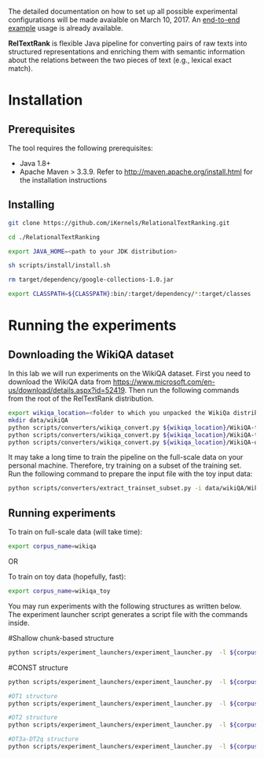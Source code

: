 The detailed documentation on how to set up all possible experimental configurations will be made avaialble on March 10, 2017. An [end-to-end example](#running-an-end-to-end-example) usage is already available.

**RelTextRank** is flexible Java pipeline for converting pairs of raw texts into structured representations and enriching them with semantic information about the relations between the two pieces of text (e.g., lexical exact match). 


# Installation

## Prerequisites
The tool requires the following prerequisites:
*	Java 1.8+
*	Apache Maven > 3.3.9. Refer to http://maven.apache.org/install.html for the installation instructions

## Installing
```bash
git clone https://github.com/iKernels/RelationalTextRanking.git

cd ./RelationalTextRanking

export JAVA_HOME=<path to your JDK distribution>

sh scripts/install/install.sh 

rm target/dependency/google-collections-1.0.jar 

export CLASSPATH=${CLASSPATH}:bin/:target/dependency/*:target/classes

```

# Running the experiments

## Downloading the WikiQA dataset
In this lab we will run experiments on the WikiQA dataset.
First you need to download the WikiQA data from https://www.microsoft.com/en-us/download/details.aspx?id=52419. 
Then run the following commands from the root of the RelTextRank distribution.

```bash
export wikiqa_location=<folder to which you unpacked the WikiQa distribution>
mkdir data/wikiQA
python scripts/converters/wikiqa_convert.py ${wikiqa_location}/WikiQA-train.tsv data/wikiQA/WikiQA-train.questions.txt  data/wikiQA/WikiQA-train.tsv.resultset
python scripts/converters/wikiqa_convert.py ${wikiqa_location}/WikiQA-test.tsv data/wikiQA/WikiQA-test.questions.txt  data/wikiQA/WikiQA-test.tsv.resultset
python scripts/converters/wikiqa_convert.py ${wikiqa_location}/WikiQA-dev.tsv data/wikiQA/WikiQA-dev.questions.txt  data/wikiQA/WikiQA-dev.tsv.resultset
```

It may take a long time to train the pipeline on the full-scale data on  your personal machine. Therefore, try training on a subset of the training set.
Run the following command to prepare the input file with the toy input data:
```bash
python scripts/converters/extract_trainset_subset.py -i data/wikiQA/WikiQA-train.questions.txt -o  data/wikiQA/WikiQA-train.questions.toy.txt -p 0.3
```

## Running experiments
To train on full-scale data (will take time):
```bash
export corpus_name=wikiqa
```
OR 

To train on toy data (hopefully, fast):
```bash
export corpus_name=wikiqa_toy
```

You may run experiments with the following structures as written below. The experiment launcher script generates a script file with the commands inside.

#Shallow chunk-based structure
```bash
python scripts/experiment_launchers/experiment_launcher.py  -l ${corpus_name} -o scripts/generated_scripts -c CH -p "-t 5 -F 3 -C T -m 1000"  -e it.unitn.nlpir.experiment.fqa.CHExperiment -suf T -s it.unitn.nlpir.system.core.ClassTextPairConversion -ate " -skipAllSame" -ade " -skipAllSame"
```
#CONST structure
```bash
python scripts/experiment_launchers/experiment_launcher.py  -l ${corpus_name} -o scripts/generated_scripts -c CONST -p "-t 5 -F 3 -C T -m 1000"  -e it.unitn.nlpir.experiment.fqa.ConstExperiment -suf T -s it.unitn.nlpir.system.core.ClassTextPairConversion -ate " -skipAllSame" -ade " -skipAllSame"
```
```bash
#DT1 structure
python scripts/experiment_launchers/experiment_launcher.py  -l ${corpus_name} -o scripts/generated_scripts -c DT1 -p "-t 5 -F 3 -C T -m 1000"  -e it.unitn.nlpir.experiment.fqa.DT1Experiment -suf T -s it.unitn.nlpir.system.core.ClassTextPairConversion  -ate " -skipAllSame" -ade " -skipAllSame"
```
```bash
#DT2 structure
python scripts/experiment_launchers/experiment_launcher.py  -l ${corpus_name} -o scripts/generated_scripts -c DT2 -p "-t 5 -F 3 -C T -m 1000"  -e it.unitn.nlpir.experiment.fqa.DT2Experiment -suf T -s it.unitn.nlpir.system.core.ClassTextPairConversion  -ate " -skipAllSame" -ade " -skipAllSame"
```
```bash
#DT3a-DT2q structure
python scripts/experiment_launchers/experiment_launcher.py  -l ${corpus_name} -o scripts/generated_scripts -c DT3q_DT2a -p "-t 5 -F 3 -C T -m 1000"  -e it.unitn.nlpir.experiment.fqa.LCTqDT2aExperiment -suf T -s it.unitn.nlpir.system.core.ClassTextPairConversion  -ate " -skipAllSame" -ade " -skipAllSame"
```

